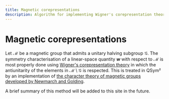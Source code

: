 ```yaml
---
title: Magnetic corepresentations
description: Algorithm for implementing Wigner's corepresentation theory for magnetic groups
---
```


# Magnetic corepresentations

Let $\mathcal{M}$ be a magnetic group that admits a unitary halving subgroup $\mathcal{G}$.
The symmetry characterisation of a linear-space quantity $\mathbfit{w}$ with respect to $\mathcal{M}$ is most properly done using [Wigner's corepresentation theory](https://doi.org/10.1063/1.1703905) in which the antiunitarity of the elements in $\mathcal{M} \setminus \mathcal{G}$ is respected.
This is treated in QSym² by an implementation of [the character theory of magnetic groups developed by Newmarch and Golding](https://doi.org/10.1063/1.525423).

A brief summary of this method will be added to this site in the future.
